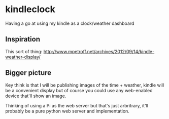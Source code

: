 kindleclock
===========

Having a go at using my kindle as a clock/weather dashboard

Inspiration
-----------

This sort of thing: http://www.mpetroff.net/archives/2012/09/14/kindle-weather-display/

Bigger picture
--------------

Key think is that I will be publishing images of the time + weather, kindle will be a convenient display but of course you could use any web-enabled device that'll show an image.

Thinking of using a Pi as the web server but that's just arbritrary, it'll probably be a pure python web server and implementation.